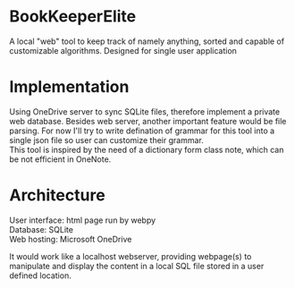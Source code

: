 # BookKeeperElite
 A local "web" tool to keep track of namely anything, sorted and capable of customizable algorithms. Designed for single user application  

# Implementation
 Using OneDrive server to sync SQLite files, therefore implement a private web database. Besides web server, another important feature would be file parsing. For now I'll try to write defination of grammar for this tool into a single json file so user can customize their grammar.  
 This tool is inspired by the need of a dictionary form class note, which can be not efficient in OneNote.  

# Architecture
 User interface: html page run by webpy  
 Database: SQLite  
 Web hosting: Microsoft OneDrive  
   
 It would work like a localhost webserver, providing webpage(s) to manipulate and display the content in a local SQL file stored in a user defined location.  
